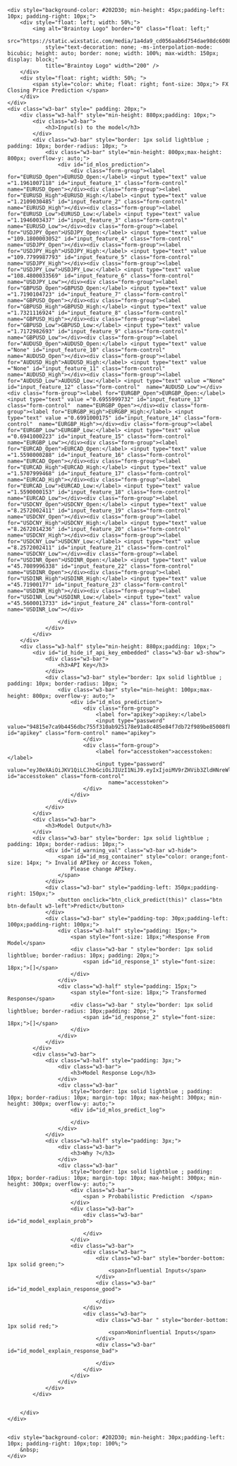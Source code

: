 <html lang="en">

<head>
    <title> FX2 </title>
    <meta charset="utf-8">
    <meta name="viewport" content="width=device-width, initial-scale=1">
    <link rel="stylesheet" href="https://maxcdn.bootstrapcdn.com/bootstrap/3.4.1/css/bootstrap.min.css">
    <script src="https://ajax.googleapis.com/ajax/libs/jquery/3.5.1/jquery.min.js"></script>
    <script src="https://maxcdn.bootstrapcdn.com/bootstrap/3.4.1/js/bootstrap.min.js"></script>
    <link rel="stylesheet" href="https://www.w3schools.com/w3css/4/w3.css">
</head>

<body onload="readyfn(this)">

    <div style="background-color: #202D30; min-height: 45px;padding-left: 10px; padding-right: 10px;">
        <div style="float: left; width: 50%;">
            <img alt="Braintoy Logo" border="0" class="float: left;"
                src="https://static.wixstatic.com/media/1a4da9_cd056aab6d754dae98dc60083c4317a8~mv2.png"
                style="text-decoration: none; -ms-interpolation-mode: bicubic; height: auto; border: none; width: 100%; max-width: 150px; display: block;"
                title="Braintoy Logo" width="200" />
        </div>
        <div style="float: right; width: 50%; ">
            <span style="color: white; float: right; font-size: 30px;"> FX Closing Price Prediction </span>
        </div>
    </div>
    <div class="w3-bar" style=" padding: 20px;">
        <div class="w3-half" style="min-height: 880px;padding: 10px;">
            <div class="w3-bar">
                <h3>Input(s) to the model</h3>
            </div>
            <div class="w3-bar" style="border: 1px solid lightblue ; padding: 10px; border-radius: 10px; ">
                <div class="w3-bar" style="min-height: 800px;max-height: 800px; overflow-y: auto;">
                    <div id="id_mlos_prediction">
                        <div class="form-group"><label for="EURUSD_Open">EURUSD_Open:</label> <input type="text" value ="1.1961007118" id="input_feature_1" class="form-control"  name="EURUSD_Open"></div><div class="form-group"><label for="EURUSD_High">EURUSD_High:</label> <input type="text" value ="1.2109030485" id="input_feature_2" class="form-control"  name="EURUSD_High"></div><div class="form-group"><label for="EURUSD_Low">EURUSD_Low:</label> <input type="text" value ="1.1946003437" id="input_feature_3" class="form-control"  name="EURUSD_Low"></div><div class="form-group"><label for="USDJPY_Open">USDJPY_Open:</label> <input type="text" value ="109.1800003052" id="input_feature_4" class="form-control"  name="USDJPY_Open"></div><div class="form-group"><label for="USDJPY_High">USDJPY_High:</label> <input type="text" value ="109.7799987793" id="input_feature_5" class="form-control"  name="USDJPY_High"></div><div class="form-group"><label for="USDJPY_Low">USDJPY_Low:</label> <input type="text" value ="108.4800033569" id="input_feature_6" class="form-control"  name="USDJPY_Low"></div><div class="form-group"><label for="GBPUSD_Open">GBPUSD_Open:</label> <input type="text" value ="1.7190104723" id="input_feature_7" class="form-control"  name="GBPUSD_Open"></div><div class="form-group"><label for="GBPUSD_High">GBPUSD_High:</label> <input type="text" value ="1.7321116924" id="input_feature_8" class="form-control"  name="GBPUSD_High"></div><div class="form-group"><label for="GBPUSD_Low">GBPUSD_Low:</label> <input type="text" value ="1.7172982693" id="input_feature_9" class="form-control"  name="GBPUSD_Low"></div><div class="form-group"><label for="AUDUSD_Open">AUDUSD_Open:</label> <input type="text" value ="None" id="input_feature_10" class="form-control"  name="AUDUSD_Open"></div><div class="form-group"><label for="AUDUSD_High">AUDUSD_High:</label> <input type="text" value ="None" id="input_feature_11" class="form-control"  name="AUDUSD_High"></div><div class="form-group"><label for="AUDUSD_Low">AUDUSD_Low:</label> <input type="text" value ="None" id="input_feature_12" class="form-control"  name="AUDUSD_Low"></div><div class="form-group"><label for="EURGBP_Open">EURGBP_Open:</label> <input type="text" value ="0.6955999732" id="input_feature_13" class="form-control"  name="EURGBP_Open"></div><div class="form-group"><label for="EURGBP_High">EURGBP_High:</label> <input type="text" value ="0.6991000175" id="input_feature_14" class="form-control"  name="EURGBP_High"></div><div class="form-group"><label for="EURGBP_Low">EURGBP_Low:</label> <input type="text" value ="0.6941000223" id="input_feature_15" class="form-control"  name="EURGBP_Low"></div><div class="form-group"><label for="EURCAD_Open">EURCAD_Open:</label> <input type="text" value ="1.5598000288" id="input_feature_16" class="form-control"  name="EURCAD_Open"></div><div class="form-group"><label for="EURCAD_High">EURCAD_High:</label> <input type="text" value ="1.5707999468" id="input_feature_17" class="form-control"  name="EURCAD_High"></div><div class="form-group"><label for="EURCAD_Low">EURCAD_Low:</label> <input type="text" value ="1.5590000153" id="input_feature_18" class="form-control"  name="EURCAD_Low"></div><div class="form-group"><label for="USDCNY_Open">USDCNY_Open:</label> <input type="text" value ="8.2572002411" id="input_feature_19" class="form-control"  name="USDCNY_Open"></div><div class="form-group"><label for="USDCNY_High">USDCNY_High:</label> <input type="text" value ="8.2672014236" id="input_feature_20" class="form-control"  name="USDCNY_High"></div><div class="form-group"><label for="USDCNY_Low">USDCNY_Low:</label> <input type="text" value ="8.2572002411" id="input_feature_21" class="form-control"  name="USDCNY_Low"></div><div class="form-group"><label for="USDINR_Open">USDINR_Open:</label> <input type="text" value ="45.7089996338" id="input_feature_22" class="form-control"  name="USDINR_Open"></div><div class="form-group"><label for="USDINR_High">USDINR_High:</label> <input type="text" value ="45.71900177" id="input_feature_23" class="form-control"  name="USDINR_High"></div><div class="form-group"><label for="USDINR_Low">USDINR_Low:</label> <input type="text" value ="45.5600013733" id="input_feature_24" class="form-control"  name="USDINR_Low"></div>

                    </div>
                </div>
            </div>
        </div>
        <div class="w3-half" style="min-height: 880px;padding: 10px;">
            <div id="id_hide_if_api_key_embedded" class="w3-bar w3-show">
                <div class="w3-bar">
                    <h3>API Key</h3>
                </div>
                <div class="w3-bar" style="border: 1px solid lightblue ; padding: 10px; border-radius: 10px; ">
                    <div class="w3-bar" style="min-height: 100px;max-height: 800px; overflow-y: auto;">
                        <div id="id_mlos_prediction">
                            <div class="form-group">
                                <label for="apikey">apikey:</label>
                                <input type="password" value="94815e7ca9b4456dbc755f310ab925178e91a8c485e84f7db72f989be85008fb" id="apikey" class="form-control" name="apikey">
                            </div>
                            <div class="form-group">
                                <label for="accesstoken">accesstoken:</label>
                                <input type="password" value="eyJ0eXAiOiJKV1QiLCJhbGciOiJIUzI1NiJ9.eyIxIjoiMV9rZHVib3ZldHNreWlnbWFpbGNvbV9iNDU1OWI3Y2QwMDI0MTQwOTI2YTIxMjI4NzU1ZjY2YSJ9.3LcDZxKUsUo5YMOQD3P_2RPdvQZ2RSIin7M1ZOndmLU" id="accesstoken" class="form-control"
                                    name="accesstoken">
                            </div>
                        </div>
                    </div>
                </div>
            </div>
            <div class="w3-bar">
                <h3>Model Output</h3>
            </div>
            <div class="w3-bar" style="border: 1px solid lightblue ; padding: 10px; border-radius: 10px;">
                <div id="id_warning_val" class="w3-bar w3-hide">
                    <span id="id_msg_container" style="color: orange;font-size: 14px; "> Invalid APIkey or Access Token,
                        Please change APIkey.
                    </span>
                </div>
                <div class="w3-bar" style="padding-left: 350px;padding-right: 150px;">
                    <button onclick="btn_click_predict(this)" class="btn btn-default w3-left">Predict</button>
                </div>
                <div class="w3-bar" style="padding-top: 30px;padding-left: 100px;padding-right: 100px;">
                    <div class="w3-half" style="padding: 15px;">
                        <span style="font-size: 18px;">Response From Model</span>
                        <div class="w3-bar " style="border: 1px solid lightblue; border-radius: 10px; padding: 20px;">
                            <span id="id_response_1" style="font-size: 18px;">[]</span>
                        </div>
                    </div>
                    <div class="w3-half" style="padding: 15px;">
                        <span style="font-size: 18px;"> Transformed Response</span>
                        <div class="w3-bar " style="border: 1px solid lightblue; border-radius: 10px;padding: 20px;">
                            <span id="id_response_2" style="font-size: 18px;">[]</span>
                        </div>
                    </div>
                </div>
            </div>
            <div class="w3-bar">
                <div class="w3-half" style="padding: 3px;">
                    <div class="w3-bar">
                        <h3>Model Response Log</h3>
                    </div>
                    <div class="w3-bar"
                        style="border: 1px solid lightblue ; padding: 10px; border-radius: 10px; margin-top: 10px; max-height: 300px; min-height: 300px; overflow-y: auto;">
                        <div id="id_mlos_predict_log">

                        </div>
                    </div>
                </div>
                <div class="w3-half" style="padding: 3px;">
                    <div class="w3-bar">
                        <h3>Why ?</h3>
                    </div>
                    <div class="w3-bar"
                        style="border: 1px solid lightblue ; padding: 10px; border-radius: 10px; margin-top: 10px; max-height: 300px; min-height: 300px; overflow-y: auto;">
                        <div class="w3-bar">
                            <span > Probabilistic Prediction  </span>
                        </div>
                        <div class="w3-bar">
                            <div class="w3-bar" id="id_model_explain_prob">

                            </div>
                        </div>
                        <div class="w3-bar">
                            <div class="w3-bar">
                                <div class="w3-bar" style="border-bottom: 1px solid green;">
                                    <span>Influential Inputs</span>
                                </div>
                                <div class="w3-bar" id="id_model_explain_response_good">

                                </div>
                            </div>
                            <div class="w3-bar">
                                <div class="w3-bar " style="border-bottom: 1px solid red;">
                                    <span>Noninfluential Inputs</span>
                                </div>
                                <div class="w3-bar" id="id_model_explain_response_bad">

                                </div>
                            </div>
                        </div>
                    </div>
                </div>
            </div>


        </div>
    </div>


    <div style="background-color: #202D30; min-height: 30px;padding-left: 10px; padding-right: 10px;top: 100%;">
        &nbsp;
    </div>
</body>
<script>
    var feature_list = {"columns": ["EURUSD_Open", "EURUSD_High", "EURUSD_Low", "USDJPY_Open", "USDJPY_High", "USDJPY_Low", "GBPUSD_Open", "GBPUSD_High", "GBPUSD_Low", "AUDUSD_Open", "AUDUSD_High", "AUDUSD_Low", "EURGBP_Open", "EURGBP_High", "EURGBP_Low", "EURCAD_Open", "EURCAD_High", "EURCAD_Low", "USDCNY_Open", "USDCNY_High", "USDCNY_Low", "USDINR_Open", "USDINR_High", "USDINR_Low"], "index": [0, 1, 2], "data": [[1.2033983469, 1.2040069103, 1.1944006681, 109.8300018311, 109.9899978638, 109.0500030518, 1.7238109112, 1.7272051573, 1.7183902264, null, null, null, 0.6973999739, 0.6977000237, 0.6937000155, 1.5615999699, 1.5666999817, 1.5542000532, 8.2670001984, 8.2672014236, 8.2670001984, 45.7089996338, 45.7280006409, 45.6150016785], [1.1961007118, 1.2109030485, 1.1946003437, 109.1800003052, 109.7799987793, 108.4800033569, 1.7190104723, 1.7321116924, 1.7172982693, null, null, null, 0.6955999732, 0.6991000175, 0.6941000223, 1.5598000288, 1.5707999468, 1.5590000153, 8.2572002411, 8.2672014236, 8.2572002411, 45.7089996338, 45.71900177, 45.5600013733], [1.208999753, 1.213003397, 1.2077003717, 108.7300033569, 108.7900009155, 108.0400009155, 1.7304929495, 1.7318116426, 1.7252088785, null, null, null, 0.6988000274, 0.7014999986, 0.6977000237, 1.5664999485, 1.5762000084, 1.564800024, 8.2672014236, 8.2672014236, 8.2671003342, 45.6319999695, 45.65599823, 45.4749984741]]}
    var data_domain = "table"
    var apikey = "94815e7ca9b4456dbc755f310ab925178e91a8c485e84f7db72f989be85008fb"
    var accesstoken = "eyJ0eXAiOiJKV1QiLCJhbGciOiJIUzI1NiJ9.eyIxIjoiMV9rZHVib3ZldHNreWlnbWFpbGNvbV9iNDU1OWI3Y2QwMDI0MTQwOTI2YTIxMjI4NzU1ZjY2YSJ9.3LcDZxKUsUo5YMOQD3P_2RPdvQZ2RSIin7M1ZOndmLU"
    if (apikey == "_apikey_" && accesstoken == "_accesstoken_") {
        itm = document.getElementById("id_hide_if_api_key_embedded")
        itm.className = itm.className.replace("w3-hide", "w3-show")
    }
    else {
        itm = document.getElementById("id_hide_if_api_key_embedded")
        itm.className = itm.className.replace("w3-show", "w3-hide")
    }
    document.getElementById("apikey").value = apikey
    document.getElementById("accesstoken").value = accesstoken
    var req_count = 1
    function readyfn() {
    }
    function show() {
        itm = document.getElementById("id_warning_val")
        itm.className = itm.className.replace("w3-hide", "w3-show")
    }
    function hide() {
        itm = document.getElementById("id_warning_val")
        itm.className = itm.className.replace("w3-show", "w3-hide")
    }
    function btn_click_predict(e) {
        apikey = document.getElementById("apikey").value
        accesstoken = document.getElementById("accesstoken").value
        if (apikey == "_apikey_") {
            show()
            itm = document.getElementById("id_mlos_predict_log")
            spn = document.createElement("div")
            spn.setAttribute("class", "w3-bar")
            spn.innerHTML = "[" + req_count + "]" + " - Unauthorized "
            itm.insertBefore(spn, itm.childNodes[0]);
            req_count = req_count + 1
            return
        }
        else {
            hide()
        }

        var num_features = feature_list["columns"].length
        var data = {
            "data": []
        };
        var feature_important_list = []
        inc = 1
dtx = []
feature_list["columns"].forEach(element => {
tmp = {
"feature": element,
"id": "input_feature_" + inc,
"weight": 0,
"target": 0
}
feature_important_list.push(tmp)
itmv = document.getElementById("input_feature_" + inc).value
dtx.push(itmv)
inc = inc + 1
});
data["data"].push(dtx)
        var xhr = new XMLHttpRequest();
        xhr.withCredentials = true;
        xhr.addEventListener("readystatechange", function () {
            if (this.readyState === 4) {
                resp = []
                try {
                    resp = JSON.parse(this.responseText)

                } catch (error) {
                    itm = document.getElementById("id_mlos_predict_log")
                    spn = document.createElement("div")
                    spn.setAttribute("class", "w3-bar")
                    spn.innerHTML = "[" + req_count + "]" + " - Unauthorized "
                    itm.insertBefore(spn, itm.childNodes[0]);
                }
                if (resp.success == true) {
                    mresp = resp.results.results
                    console.log(mresp)
                    sample_response = mresp.prediction[0]
                    document.getElementById("id_response_1").innerHTML = mresp.prediction[0]
                    document.getElementById("id_response_2").innerHTML = mresp.prediction_transformed[0]
                    itm = document.getElementById("id_mlos_predict_log")
                    spn = document.createElement("div")
                    spn.setAttribute("class", "w3-bar")
                    spn.innerHTML = "[" + req_count + "]" + "MODEL RESPONSE " + mresp.prediction_transformed[0]
                    itm.insertBefore(spn, itm.childNodes[0]);

                    response_explanation = mresp.explanation

                    itm = document.getElementById("id_model_explain_response_bad")
                    itm.innerHTML = ""
                    itm = document.getElementById("id_model_explain_response_good")
                    itm.innerHTML = ""


                    feature_important_list.forEach(element => {
                        response_explanation.forEach(expln => {
                            if (element.feature == expln.feature) {
                                element.weight = expln.weight
                                element.target = expln.target
                                if (expln.normweight > 0.2) {
                                    moditem = document.getElementById(element.id)
                                    moditem.setAttribute("style", "border-bottom:2px solid green;line-height: 50px;")
                                    itm = document.getElementById("id_model_explain_response_good")
                                    spn = document.createElement("span")
                                    spn.setAttribute("class", "w3-block ")
                                    spn.setAttribute("style", "color:green;")
                                    spn.innerHTML = element.feature + " [ " +  expln.weight +   " ] "
                                    itm.insertBefore(spn, itm.childNodes[0]);
                                }
                                else {
                                    moditem = document.getElementById(element.id)
                                    moditem.setAttribute("style", "border-bottom:2px solid red;line-height: 50px;")
                                    itm = document.getElementById("id_model_explain_response_bad")
                                    spn = document.createElement("span")
                                    spn.setAttribute("style", "color:red;")
                                    spn.setAttribute("class", "w3-block")
                                    spn.innerHTML = element.feature + " [ " +  expln.weight +   " ] "
                                    itm.insertBefore(spn, itm.childNodes[0]);
                                }
                            }
                        })
                    })


                    class_label = mresp["class_label"]
                        probability = mresp["probability"][0]
                        if (class_label.length > 0 && probability.length > 0) {
                            inc = 0
                            min = Math.min(probability)
                            max = Math.max(probability)
                            // valx= probability.map(this.normalize(min, max))
                            // // valx= probability-min
                            // console.log(valx)
                            itm = document.getElementById ("id_model_explain_prob")
                            itm.innerHTML = ""
                            class_label.forEach(elm => {

                                spn = document.createElement("span")
                                spn.setAttribute("class", "w3-block win-act-color")
                                spn.setAttribute("style", "color:green;")
                                spn.innerHTML = elm + " [ " + probability[inc] + " ] "
                                itm.appendChild(spn);
                                inc = inc + 1
                            })
                        }
                        else {
                            itm = document.getElementById ("id_model_explain_prob")
                            itm.innerHTML = "No class probability available."
                        }



                }
                else {
                    itm = document.getElementById("id_mlos_predict_log")
                    spn = document.createElement("div")
                    spn.setAttribute("class", "w3-bar")
                    spn.innerHTML = "[" + req_count + "]" + " - ERROR IN MODEL RESPONSE "
                    itm.insertBefore(spn, itm.childNodes[0]);
                }
                req_count = req_count + 1

            }


        });
        xhr.open("POST", "https://www.sait.mlos.io/api/v1/mlasaservice");
        xhr.setRequestHeader("content-type", "application/json");
        xhr.setRequestHeader("authorization", accesstoken);
        xhr.setRequestHeader("apikey", apikey);
        xhr.setRequestHeader("api", "predict");
        xhr.setRequestHeader("cache-control", "no-cache");
        xhr.setRequestHeader("Access-Control-Allow-Origin", "http://127.0.0.1:8080");
        // xhr.setRequestHeader("Access-Control-Content-Type", "*");
        // xhr.setRequestHeader("Access-Control-Allow-Credentials", true);


        xhr.setRequestHeader("app-token", "asdasda-asdasd-c8fd-da41-dd36d45914fc");
        data = JSON.stringify(data)
        xhr.send(data);
    }
    

</script>

</html>
